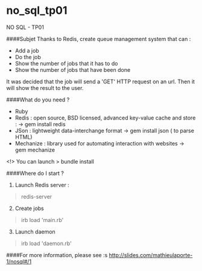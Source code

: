 # no_sql_tp01

NO SQL - TP01 

####Subjet
Thanks to Redis, create queue management system that can :
- Add a job
- Do the job
- Show the number of jobs that it has to do
- Show the number of jobs that have been done

It was decided that the job will send a 'GET' HTTP request on an url.
Then it will show the result to the user.

####What do you need ?

* Ruby
* Redis  : open source, BSD licensed, advanced key-value cache and store : 
	-> gem install redis
* JSon : lightweight data-interchange format
	-> gem install json ( to parse HTML)
* Mechanize : library used for automating interaction with websites
	-> gem mechanize

<!> You can launch > bundle install

####Where do I start ?
1. Launch Redis server :
> redis-server

2. Create jobs
> irb
> load 'main.rb'

3. Launch daemon
> irb
> load 'daemon.rb'

####For more information, please see :s
http://slides.com/mathieulaporte-1/nosql#/1